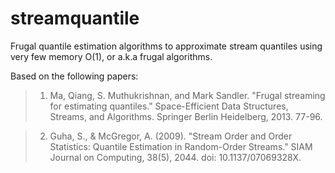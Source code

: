 # streamquantile
Frugal quantile estimation algorithms to approximate stream quantiles using very few memory O(1), or a.k.a frugal algorithms.

Based on the following papers:
> 1. Ma, Qiang, S. Muthukrishnan, and Mark Sandler. "Frugal streaming for estimating quantiles." Space-Efficient Data Structures, Streams, and Algorithms. Springer Berlin Heidelberg, 2013. 77-96. 

> 2. Guha, S., & McGregor, A. (2009). "Stream Order and Order Statistics: Quantile Estimation in Random-Order Streams." SIAM Journal on Computing, 38(5), 2044. doi: 10.1137/07069328X.
